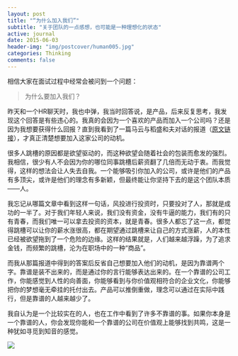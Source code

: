 ```yaml
---
layout: post
title: "“为什么加入我们”"
subtitle: "关于团队的一点感想，也可能是一种理想化的状态"
active: journal
date: 2015-06-03
header-img: "img/postcover/human005.jpg"
categories: Thinking
comments: false
---
```


相信大家在面试过程中经常会被问到一个问题：
> 为什么要加入我们？

昨天和一个HR聊天时，我也中弹，我当时回答说，是产品，后来反复思考，我发现这个回答是有些违心的。我真的会因为一个喜欢的产品而加入一个公司吗？还是因为我想要获得什么回报？直到我看到了一篇马云与稻盛和夫对话的报道（[原文链接](http://finance.sina.com.cn/leadership/sxyrw/20081210/21525618744.shtml "原文链接")），才真正清楚想要加入这家公司的动机。

很多人跳槽的原因都是欲望驱动的，而这种欲望会随着社会的包装而愈发的强烈。我相信，很少有人不会因为你的哪位同事跳槽后薪资翻了几倍而无动于衷。而我觉得，这样的想法会让人失去自我。一个能够吸引你加入的公司，或许是他们的产品有多顶尖，或许是他们的理念有多新颖，但最终能让你坚持下去的是这个团队本质——人。

我忘记从哪篇文章中看到这样一句话，风投进行投资时，只要投对了人，那就是成功的一半了。对于我们年轻人来说，我们没有资金，没有牛逼的能力，我们有的只有青春，而我们唯一可以拿去投资的资本，就是青春。很多人都忘了这一点，都觉得跳槽可以让你的薪水涨很高，都在期望通过跳槽来让自己的方式涨薪，人的本性已经被欲望拖到了一个危险的边缘。这样的结果就是，人们越来越浮躁，为了追求金钱，而频繁的跳槽，沦为在职场中的一种“商品”。

而我从那篇报道中得到的答案后反省自己想要加入他们的动机，是因为靠谱两个字。靠谱是装不出来的，而是通过你的言行能够表达出来的。在一个靠谱的公司工作，你能感觉到人性的向善面，你能够看到与你价值观相符合的企业文化，你能够把你的梦想毫无牵挂的托付出去。产品可以推倒重做，理念可以通过在实际中践行，但是靠谱的人越来越少了。

我自认为是一个比较实在的人，也在工作中看到了许多不靠谱的事。如果你本身是一个靠谱的人，你会发现你能和一个靠谱的公司在价值观上能够找到共鸣，这是一种犹如寻觅到知音的感觉。

![](http://7xjas0.com1.z0.glb.clouddn.com/6630612567884975698.jpg)